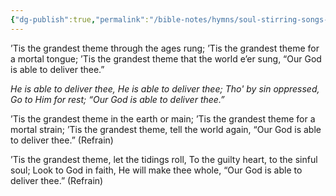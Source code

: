 ```yaml
---
{"dg-publish":true,"permalink":"/bible-notes/hymns/soul-stirring-songs-and-hymns/he-is-able-to-deliver-thee/","title":"He is Able to Deliver Thee"}
---
```



’Tis the grandest theme through the ages rung;
’Tis the grandest theme for a mortal tongue;
’Tis the grandest theme that the world e’er sung,
“Our God is able to deliver thee.”

*He is able to deliver thee,
He is able to deliver thee;
Tho' by sin oppressed,
Go to Him for rest;
“Our God is able to deliver thee.”*

’Tis the grandest theme in the earth or main;
’Tis the grandest theme for a mortal strain;
’Tis the grandest theme, tell the world again,
“Our God is able to deliver thee.” (Refrain)

’Tis the grandest theme, let the tidings roll,
To the guilty heart, to the sinful soul;
Look to God in faith, He will make thee whole,
“Our God is able to deliver thee.” (Refrain)